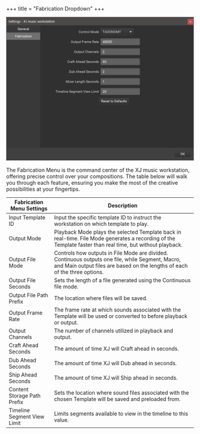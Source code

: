 +++
title = "Fabrication Dropdown"
+++

![Fabrication Dropdown](fabricationdropdown.png)

The Fabrication Menu is the command center of the XJ music workstation, offering precise control over your compositions. The table below will walk you through each feature, ensuring you make the most of the creative possibilities at your fingertips.


| Fabrication Menu Settings                   | Description                                                                                                                                                                              |
|---------------------------|------------------------------------------------------------------------------------------------------------------------------------------------------------------------------------------|
| Input Template ID | Input the specific template ID to instruct the workstation on which template to play.|
| Output Mode               | Playback Mode plays the selected Template back in real-time. File Mode generates a recording of the Template faster than real time, but without playback.                                 |
| Output File Mode          | Controls how outputs in File Mode are divided. Continuous outputs one file, while Segment, Macro, and Main output files are based on the lengths of each of the three options.       |
| Output File Seconds       | Sets the length of a file generated using the Continuous file mode.                                                                                                                     |
| Output File Path Prefix   | The location where files will be saved.                                                                                                                                                 |
| Output Frame Rate         | The frame rate at which sounds associated with the Template will be used or converted to before playback or output.                                                                    |
| Output Channels           | The number of channels utilized in playback and output.                                                                                                                                 |
| Craft Ahead Seconds       | The amount of time XJ will Craft ahead in seconds.                                                                                                                                      |
| Dub Ahead Seconds         | The amount of time XJ will Dub ahead in seconds.                                                                                                                                        |
| Ship Ahead Seconds        | The amount of time XJ will Ship ahead in seconds.                                                                                                                                       |
| Content Storage Path Prefix | Sets the location where sound files associated with the chosen Template will be saved and preloaded from.                                                                              |
| Timeline Segment View Limit| Limits segments available to view in the timeline to this value.                                                                                                                        |
